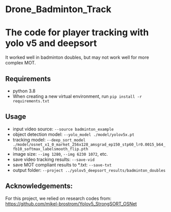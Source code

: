 # Drone_Badminton_Track

# The code for player tracking with yolo v5 and deepsort
It worked well in badminton doubles, but may not work well for more complex MOT. 

## Requirements
- python 3.8
- When creating a new virtual environment, run `pip install -r requirements.txt`

## Usage

- input video source: `--source badminton_example`
- object detection model: `--yolo_model ./model/yolov5x.pt`
- tracking model: `--deep_sort_model ./model/osnet_x1_0_market_256x128_amsgrad_ep150_stp60_lr0.0015_b64_fb10_softmax_labelsmooth_flip.pth` 
- image size: `--img 1280`, `--img 6230 1072`, etc. 
- save video tracking results: `--save-vid`
- save MOT compliant results to *.txt: `--save-txt`
- output folder: `--project ../yolov5_deepsort_results/badminton_doubles`



## Acknowledgements:
For this project, we relied on research codes from: https://github.com/mikel-brostrom/Yolov5_StrongSORT_OSNet
